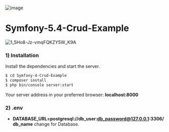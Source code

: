 
![image](https://github.com/sourceforest2/symfony-crud/assets/1700125/24b33dbc-7eac-47e1-9cbe-af7f7f2bb8b0)



# Symfony-5.4-Crud-Example

![1_5Ho8-Jz-vmqFQKZY5W_K9A](https://user-images.githubusercontent.com/18482866/109547006-f1e9f400-7adb-11eb-88ac-afbcbacf0674.gif)

### 1) Installation

Install the dependencies and start the server.

```sh
$ cd Symfony-4-Crud-Example
$ composer install
$ php bin/console server:start
```

Your server address in your preferred browser: **localhost:8000**

### 2) .env

- **DATABASE_URL=postgresql://db_user:db_password@127.0.0.1:3306/db_name** change for Database.

